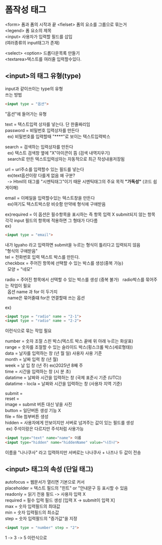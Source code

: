 # 폼작성 태그

\<form\> 폼과 폼의 시작과 끝
\<fielset\> 폼의 요소를 그룹으로 묶는거<br>
\<legend\> 폼 요소의 제목<br>
\<input\> 사용자가 입력할 필드를 삽입<br>
\(여러종류의 input태그가 존재)
<P></P>

\<select\> \<option\> 드롭다운목록 만들기<br>
\<textarea>텍스트를 여러줄 입력할수있다.


## \<input\>의 태그 유형(type)
input과 같이쓰이는 type의 유형<br>
쓰는 방법
```html
<input type = "옵션">
```
"옵션"에 들어가는 유형

text = 텍스트입력 상자를 넣는다. 단 한줄짜리임<br>
password = 비밀번호 입력상자를 만든다<br>
&nbsp; ex) 비밀번호를 입력할때 "****"로 보이는 텍스트입력박스
<p></p>
search = 검색하는 입력상자를 만든다<br>
&nbsp; ex) 텍스트 검색창 옆에 "X"아이콘이 뜸 (검색 내역지우기)<br>
&nbsp; search로 만든 텍스트입력상자는 자동적으로 최근 작성내용저장됨
<p></p>
url = url주소를 입력할수 있는 필드를 넣는다<br>
&nbsp; ex)text옵션이랑 다를게 없음 왜 구분?<br>
&nbsp; -> Html의 태그를 "시멘틱태그"이기 때문 시멘틱태그의 주요 목적 <b>"가독성"</b> (코드 쉽게이해)
<p></p>
email = 이메일을 입력할수있는 텍스트창을 만든다<br>
&nbsp; ex)여기도 텍스트박스랑 비슷함 만약에 형식에 구애받음
<P></P>
ex)required = 이 옵션은 필수항목을 표시하는 즉 항목 입력 X submit되지 않는 항목 각각 input 필드의 항목에 적용하면 그 형태가 다다름
<br>
ex)

```html 
<input type = "email">
```
내가 lgyaho 라고 입력하면 submit을 누르는 형식이 틀리다고 입력되지 않음<br>
"형식의 구애받음"
<br>
tel = 전화번호 입력 텍스트 박스를 만든다.
<br>
checkbox = 주어진 항목에 선택할 수 있는 박스를 생성(중복 가능)<br>
&nbsp; 모양 = "네모"
<p></p>
radio = 주어진 항목에서 선택할 수 있는 박스를 생성 (중복 불가)
&nbsp; radio박스를 묶어주는 작업이 필요<br>
&nbsp; 옵션 name 과 for 이 두가지<br>
&nbsp; name은 묶어줄떄 for은 연결할때 쓰는 옵션

ex)
```html
<input type = "radio" name = "2-1"> 
<input type = "radio" name = "2-2"> 
```
이런식으로 묶는 작업 필요
<p></p>

number = 숫자 조절 스핀 박스(텍스트 박스 끝에 위 아래 누르는 화살표)<br>
range = 숫자를 조절할 수 있는 슬라이드 박스(횡스크롤 박스(세로형태))<Br>
data = 날자를 입력하는 창 (년 월 일) 사용자 사용 기준<br>
month = 날짜 입력 창 (년 월)<br>
week = 날 입 창 (년 주) ex)2025년 8째 주<br>
time = 시간을 입력하는 창 (시 분 초)<br>
datatime = 날짜와 시간을 입력하는 창 (국제 표준시 기준 (UTC))<br>
datatime - locla = 날짜와 시간을 입력하는 창 (사용자 지역 기준)
<p></p>
submit = <br>
reset = <br>
image = submit 버튼 대신 넣을 사진<br>
button = 일단버튼 생성 기능 X<br>
file = file 첨부버튼 생성  <br>
hidden = 사용자에게 안보이지만 서버로 넘겨주는 값이 있는 필드를 생성<br>
&nbsp;ex) 주석이랑은 다르지만 주석처럼 사용가능<br>

```html
<input type="text" name="name"> 이름
<input type="hidden" name="hiddenName" value="나즈나">
```
이름을 "나나쿠사" 라고 입력하지만 서버로는 나나쿠사 + 나즈나 두 값이 전송

## \<input\> 태그의 속성 (단일 태그)
autofocus = 웹문서가 열리면 기본으로 커서<br>
placeholder = 텍스트 필드의 "힌트" or "안내문구 등 표시할 수 있음<br>
readonly = 읽기 전용 필드 -> 사용자 입력 X<br>
required = 필수 입력 필드 생성 [입력 X -> submit이 입력 X]<br>
max = 숫자 입력필드의 최대값<Br>
min = 숫자 입력필드의 최소값<br>
step = 숫자 입력팔드의 "증가값"을 지정
```html
<input type = "number" step = "2">
```
1 -> 3 -> 5 이런식으로







